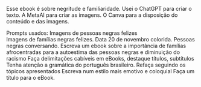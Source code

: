 Esse ebook é sobre negritude e familiaridade. 
Usei o ChatGPT para criar o texto. 
A MetaAI para criar as imagens. 
O Canva para a disposição do conteúdo e das imagens. 

Prompts usados:
Imagens de pessoas negras felizes  
Imagens de famílias negras felizes. 
Data 20 de novembro colorida. 
Pessoas negras conversando. 
Escreva um ebook sobre a importância de famílias afrocentradas para a autoestima das pessoas negras e diminuição do racismo
Faça delimitações cabíveis em eBooks, destaque títulos, subtítulos 
Tenha atenção a gramática do português brasileiro. 
Refaça seguindo os tópicos apresentados
Escreva num estilo mais emotivo e coloquial
Faça um título para o eBook. 
